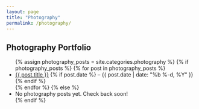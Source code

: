 ```yaml
---
layout: page
title: "Photography"
permalink: /photography/
---
```


## Photography Portfolio

<ul>
  {% assign photography_posts = site.categories.photography %}
  {% if photography_posts %}
    {% for post in photography_posts %}
      <li>
        <a href="{{ post.url | relative_url }}">{{ post.title }}</a>
        {% if post.date %} – {{ post.date | date: "%b %-d, %Y" }}{% endif %}
      </li>
    {% endfor %}
  {% else %}
    <li>No photography posts yet. Check back soon!</li>
  {% endif %}
</ul>
